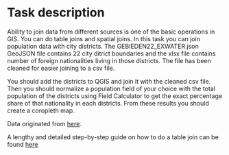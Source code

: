 # Task description
Ability to join data from different sources is one of the basic operations in GIS. You can do table joins and spatial joins. In this task you can join population data with city districts. The GEBIEDEN22_EXWATER.json GeoJSON file contains 22 city ditrict boundaries and the xlsx file contains number of foreign nationalities living in those districts. The file has been cleaned for easier joining to a csv file.  

You should add the districts to QGIS and join it with the cleaned csv file. Then you should normalize a population field of your choice with the total population of the districts using Field Calculator to get the exact percentage share of that nationality in each districts. From these results you should create a coropleth map.

Data originated from [here](https://maps.amsterdam.nl/open_geodata/).  

A lengthy and detailed step-by-step guide on how to do a table join can be found [here](https://www.qgistutorials.com/en/docs/3/performing_table_joins.html)
